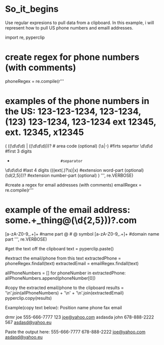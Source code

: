 # So_it_begins

Use regular expresions to pull data from a clipboard.
In this example, i will represent how to pull US phone numbers and emaill addresses.

import re, pyperclip

# create regex for phone numbers (with comments)
phoneRegex = re.compile(r'''
# examples of the phone numbers in the US: 123-123-1234, 123-1234, (123) 123-1234, 123-1234 ext 12345, ext. 12345, x12345

(
((\d\d\d) | (\(\d\d\d\)))?   # area code (optional)
(\s|-)                      #firts separtor
\d\d\d                      #first 3 digits
-                           #separator
\d\d\d\d                    #last 4 digits
(((ext(\.)?\s)|x)             #extension word-part (optional)
 (\d{2,5}))?                #extension number-part (optional)
)
''', re.VERBOSE)

#create a regex for email addresses (with comments)
emailRegex = re.compile(r'''
# example of the email address: some.+_thing@(\d{2,5}))?.com

[a-zA-Z0-9_.+]+             #name part
@                           # @ symbol
[a-zA-Z0-9_.+]+             #domain name part
''', re.VERBOSE)

#get the text off the clipboard
text = pyperclip.paste()

#extract the email/phone from this text
extractedPhone = phoneRegex.findall(text)
extractedEmail = emailRegex.findall(text)

allPhoneNumbers = []
for phoneNumber in extractedPhone:
    allPhoneNumbers.append(phoneNumber[0])

#copy the extracted email/phone to the clipboard
results = '\n'.join(allPhoneNumbers) + '\n' + '\n'.join(extractedEmail)
pyperclip.copy(results)




Example(copy text below):
Position	name 	phone	fax	email

drmr		joe		555-666-7777	123		joe@yahoo.com
asdasda		john	678-888-2222	567		asdasd@yahoo.eu


Paste the output here:
555-666-7777
678-888-2222
joe@yahoo.com
asdasd@yahoo.eu
